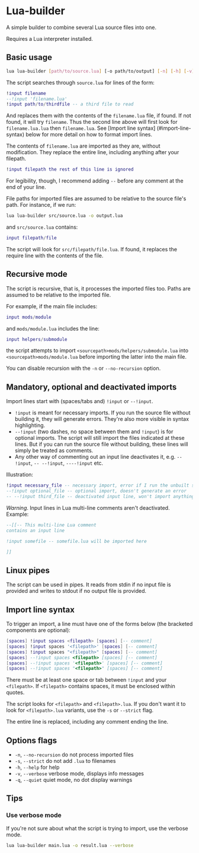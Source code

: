 # Lua-builder
 
 A simple builder to combine several Lua source files into one.

Requires a Lua interpreter installed. 

## Basic usage

```bash
lua lua-builder [path/to/source.lua] [-o path/to/output] [-n] [-h] [-v] [-q]
```

The script searches through `source.lua` for lines of the form:

```lua
!input filename
--!input 'filename.lua'
!input path/to/thirdfile -- a third file to read
```

And replaces them with the contents of the `filename.lua` file, if
found. If not found, it will try `filename`. Thus the second
line above will first look for `filename.lua.lua` then
`filename.lua`. See [Import line syntax]
(#import-line-syntax) below for more detail on how to format import
lines. 

The contents of `filename.lua` are imported as they
are, without modification. They replace the entire line, including 
anything after your filepath.

```lua
!input filepath the rest of this line is ignored
```

For legibility, though, I recommend adding `--` before any
comment at the end of your line.

File paths for imported files  are assumed to be relative to
the source file's path. For instance, if we run:

```bash
lua lua-builder src/source.lua -o output.lua
```

and `src/source.lua` contains:

```lua
input filepath/file
```

The script will look for `src/filepath/file.lua`. If found, it
replaces the require line with the contents of the file.

## Recursive mode

The script is recursive, that is, it processes the imported files too.
Paths are assumed to be relative to the imported file. 

For example, if the main file includes:

```lua
input mods/module
```

and `mods/module.lua` includes the line:

```lua
input helpers/submodule
```

the script attempts to import `<sourcepath>mods/helpers/submodule.lua`
into `<sourcepath>mods/module.lua` before importing the latter into
the main file.

You can disable recursion with the `-n` or `--no-recursion` option. 

## Mandatory, optional and deactivated imports

Import lines start with (spaces/tabs and) `!input` or `--!input`.

* `!input` is meant for necessary imports. If you run the source file
  without building it, they will generate errors. They're also more
  visible in syntax highlighting.
* `--!input` (two dashes, no space between them and `!input`) is for
  optional imports. The script will still import the files indicated
  at these lines. But if you can run the source file without building,
  these lines will simply be treated as comments.
* Any other way of commenting out an input line deactivates it, e.g.
  `-- !input`, `-- --!input`, `----!input` etc.

Illustration:

```lua
!input necessary_file -- necessary import, error if I run the unbuilt script
--!input optional_file -- optional import, doesn't generate an error
-- --!input third_file -- deactivated input line, won't import anything
```

*Warning*. Input lines in Lua multi-line comments aren't deactivated.
Example:

```lua 
--[[-- This multi-line Lua comment
contains an input line

!input somefile -- somefile.lua will be imported here

]]
```

## Linux pipes

The script can be used in pipes. It reads from stdin if no input file is
 provided and writes to stdout if no output file is provided.

## Import line syntax

To trigger an import, a line must have one of the forms below 
(the bracketed components are optional):

```lua
[spaces] !input spaces <filepath> [spaces] [-- comment]
[spaces] !input spaces '<filepath>' [spaces] [-- comment]
[spaces] !input spaces "<filepath>" [spaces] [-- comment]
[spaces] --!input spaces <filepath> [spaces] [-- comment]
[spaces] --!input spaces '<filepath>' [spaces] [-- comment]
[spaces] --!input spaces "<filepath>" [spaces] [-- comment]
```

There must be at least one space or tab between `!input` and your
`<filepath>`. If `<filepath>` contains spaces, it must be enclosed
within quotes. 

The script looks for `<filepath>` and `<filepath>.lua`. If you
don't want it to look for `<filepath>.lua` variants, use the
`-s` or `--strict` flag.

The entire line is replaced, including any comment ending the line.

## Options flags

* `-n`, `--no-recursion` do not process imported files
* `-s`, `--strict` do not add `.lua` to filenames
* `-h`, `--help` for help
* `-v`, `--verbose` verbose mode, displays info messages
* `-q`, `--quiet` quiet mode, no dot display warnings

## Tips

### Use verbose mode

If you're not sure about what the script is trying to import,
use the verbose mode.

```bash
lua lua-builder main.lua -o result.lua --verbose
```
